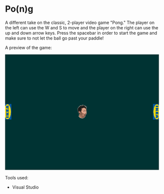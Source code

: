 # Po(n)g
A different take on the classic, 2-player video game "Pong." The player on the left can use the W and S to move and the player on the right can use the up and down arrow keys. Press the spacebar in order to start the game and make sure to not let the ball go past your paddle!


A preview of the game:

![](IKEAPo(n)g.gif) 


Tools used:

- Visual Studio
